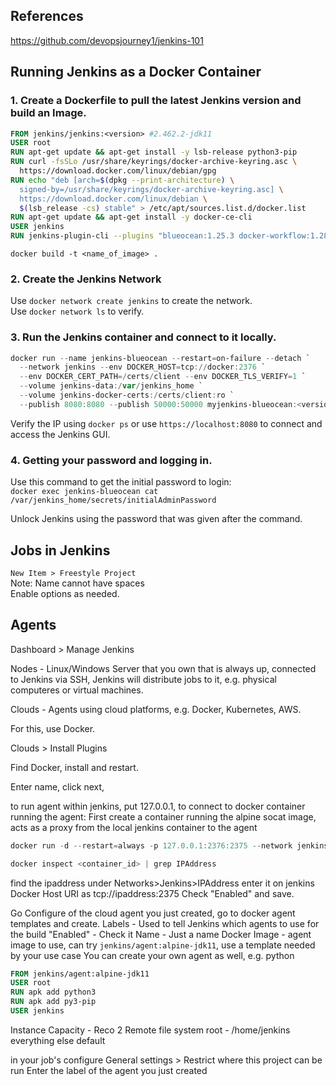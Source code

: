 ## References
https://github.com/devopsjourney1/jenkins-101

## Running Jenkins as a Docker Container
### 1. Create a Dockerfile to pull the latest Jenkins version and build an Image.
```Dockerfile
FROM jenkins/jenkins:<version> #2.462.2-jdk11
USER root
RUN apt-get update && apt-get install -y lsb-release python3-pip
RUN curl -fsSLo /usr/share/keyrings/docker-archive-keyring.asc \
  https://download.docker.com/linux/debian/gpg
RUN echo "deb [arch=$(dpkg --print-architecture) \
  signed-by=/usr/share/keyrings/docker-archive-keyring.asc] \
  https://download.docker.com/linux/debian \
  $(lsb_release -cs) stable" > /etc/apt/sources.list.d/docker.list
RUN apt-get update && apt-get install -y docker-ce-cli
USER jenkins
RUN jenkins-plugin-cli --plugins "blueocean:1.25.3 docker-workflow:1.28"
```
`docker build -t <name_of_image> .`

### 2. Create the Jenkins Network
Use `docker network create jenkins` to create the network.\
Use `docker network ls` to verify.

### 3. Run the Jenkins container and connect to it locally.
```powershell
docker run --name jenkins-blueocean --restart=on-failure --detach `
  --network jenkins --env DOCKER_HOST=tcp://docker:2376 `
  --env DOCKER_CERT_PATH=/certs/client --env DOCKER_TLS_VERIFY=1 `
  --volume jenkins-data:/var/jenkins_home `
  --volume jenkins-docker-certs:/certs/client:ro `
  --publish 8080:8080 --publish 50000:50000 myjenkins-blueocean:<version>
```

Verify the IP using `docker ps` or use `https://localhost:8080` to connect and access the Jenkins GUI.

### 4. Getting your password and logging in.
Use this command to get the initial password to login: \
`docker exec jenkins-blueocean cat /var/jenkins_home/secrets/initialAdminPassword`

Unlock Jenkins using the password that was given after the command.

## Jobs in Jenkins

`New Item > Freestyle Project`  
Note: Name cannot have spaces \
Enable options as needed.


## Agents

Dashboard > Manage Jenkins

Nodes - Linux/Windows Server that you own that is always up, connected to Jenkins via SSH, Jenkins will distribute jobs to it, e.g. physical computeres or virtual machines.

Clouds - Agents using cloud platforms, e.g. Docker, Kubernetes, AWS.

For this, use Docker.

Clouds > Install Plugins

Find Docker, install and restart.

Enter name, click next,

to run agent within jenkins, put 127.0.0.1,
to connect to docker container running the agent:
First create a container running the alpine socat image, acts as a proxy from the local jenkins container to the agent
```powershell
docker run -d --restart=always -p 127.0.0.1:2376:2375 --network jenkins -v /var/run/docker.sock:/var/run/docker.sock alpine/socat tcp-listen:2375,fork,reuseaddr unix-connect:/var/run/docker.sock
```
```powershell
docker inspect <container_id> | grep IPAddress
```
find the ipaddress under Networks>Jenkins>IPAddress
enter it on jenkins Docker Host URI as tcp://ipaddress:2375
Check "Enabled" and save.

Go Configure of the cloud agent you just created, go to docker agent templates and create.
Labels - Used to tell Jenkins which agents to use for the build
"Enabled" - Check it
Name - Just a name
Docker Image - agent image to use, can try `jenkins/agent:alpine-jdk11`, use a template needed by your use case
You can create your own agent as well, e.g. python
```Dockerfile
FROM jenkins/agent:alpine-jdk11
USER root
RUN apk add python3
RUN apk add py3-pip
USER jenkins
```
Instance Capacity - Reco 2
Remote file system root - /home/jenkins
everything else default


in your job's configure
General settings > Restrict where this project can be run
Enter the label of the agent you just created